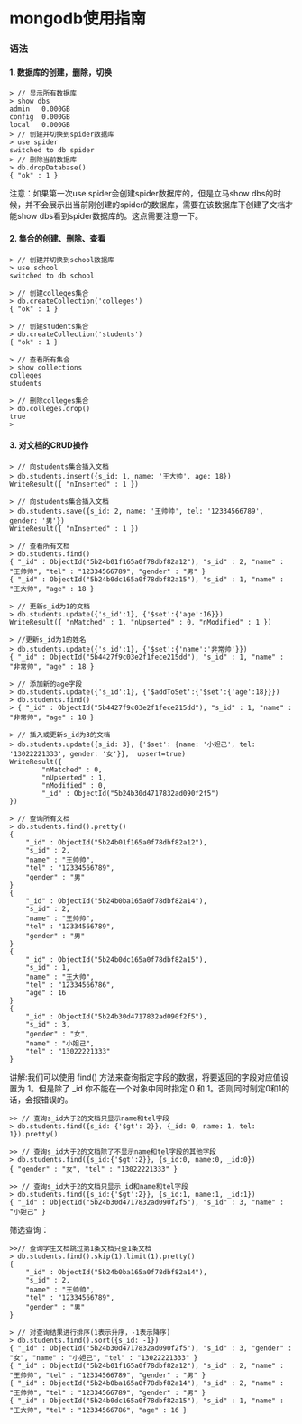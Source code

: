 
# mongodb使用指南


### 语法

#### 1. 数据库的创建，删除，切换

	> // 显示所有数据库
	> show dbs
	admin   0.000GB
	config  0.000GB
	local   0.000GB
	> // 创建并切换到spider数据库
	> use spider
	switched to db spider
	> // 删除当前数据库
	> db.dropDatabase()
	{ "ok" : 1 }

注意：如果第一次use spider会创建spider数据库的，但是立马show dbs的时候，并不会展示出当前刚创建的spider的数据库，需要在该数据库下创建了文档才能show dbs看到spider数据库的。这点需要注意一下。

#### 2. 集合的创建、删除、查看

	> // 创建并切换到school数据库
	> use school
	switched to db school
	
	> // 创建colleges集合
	> db.createCollection('colleges')
	{ "ok" : 1 }
	
	> // 创建students集合
	> db.createCollection('students')
	{ "ok" : 1 }
	
	> // 查看所有集合
	> show collections
	colleges
	students
	
	> // 删除colleges集合
	> db.colleges.drop()
	true
	> 

#### 3. 对文档的CRUD操作

	> // 向students集合插入文档
	> db.students.insert({s_id: 1, name: '王大帅', age: 18})
	WriteResult({ "nInserted" : 1 })
	
	> // 向students集合插入文档
	> db.students.save({s_id: 2, name: '王帅帅', tel: '12334566789', gender: '男'})
	WriteResult({ "nInserted" : 1 })
	
	> // 查看所有文档
	> db.students.find()
	{ "_id" : ObjectId("5b24b01f165a0f78dbf82a12"), "s_id" : 2, "name" : "王帅帅", "tel" : "12334566789", "gender" : "男" }
	{ "_id" : ObjectId("5b24b0dc165a0f78dbf82a15"), "s_id" : 1, "name" : "王大帅", "age" : 18 }
	
	> // 更新s_id为1的文档
	> db.students.update({'s_id':1}, {'$set':{'age':16}})
	WriteResult({ "nMatched" : 1, "nUpserted" : 0, "nModified" : 1 })
	
	> //更新s_id为1的姓名
	> db.students.update({'s_id':1}, {'$set':{'name':'非常帅'}})
	{ "_id" : ObjectId("5b4427f9c03e2f1fece215dd"), "s_id" : 1, "name" : "非常帅", "age" : 18 }
	
	> // 添加新的age字段
	> db.students.update({'s_id':1}, {'$addToSet':{'$set':{'age':18}}})
	> db.students.find()
	> { "_id" : ObjectId("5b4427f9c03e2f1fece215dd"), "s_id" : 1, "name" : "非常帅", "age" : 18 }
	
	> // 插入或更新s_id为3的文档
	> db.students.update({s_id: 3}, {'$set': {name: '小妲己', tel: '13022221333', gender: '女'}},  upsert=true)
	WriteResult({
	        "nMatched" : 0,
	        "nUpserted" : 1,
	        "nModified" : 0,
	        "_id" : ObjectId("5b24b30d4717832ad090f2f5")
	})
	
	> // 查询所有文档
	> db.students.find().pretty()
	{
		"_id" : ObjectId("5b24b01f165a0f78dbf82a12"),
		"s_id" : 2,
		"name" : "王帅帅",
		"tel" : "12334566789",
		"gender" : "男"
	}
	{
		"_id" : ObjectId("5b24b0ba165a0f78dbf82a14"),
		"s_id" : 2,
		"name" : "王帅帅",
		"tel" : "12334566789",
		"gender" : "男"
	}
	{
		"_id" : ObjectId("5b24b0dc165a0f78dbf82a15"),
		"s_id" : 1,
		"name" : "王大帅",
		"tel" : "12334566786",
		"age" : 16
	}
	{
		"_id" : ObjectId("5b24b30d4717832ad090f2f5"),
		"s_id" : 3,
		"gender" : "女",
		"name" : "小妲己",
		"tel" : "13022221333"
	}

讲解:我们可以使用 find() 方法来查询指定字段的数据，将要返回的字段对应值设置为 1。但是除了 _id 你不能在一个对象中同时指定 0 和 1。否则同时制定0和1的话，会报错误的。
	
	>> // 查询s_id大于2的文档只显示name和tel字段
	> db.students.find({s_id: {'$gt': 2}}, {_id: 0, name: 1, tel: 1}).pretty()
	
	>> // 查询s_id大于2的文档除了不显示name和tel字段的其他字段
	> db.students.find({s_id:{'$gt':2}}, {s_id:0, name:0, _id:0})
	{ "gender" : "女", "tel" : "13022221333" }
	
	>> // 查询s_id大于2的文档只显示_id和name和tel字段
	> db.students.find({s_id:{'$gt':2}}, {s_id:1, name:1, _id:1})
	{ "_id" : ObjectId("5b24b30d4717832ad090f2f5"), "s_id" : 3, "name" : "小妲己" }

筛选查询：

	>>// 查询学生文档跳过第1条文档只查1条文档
	> db.students.find().skip(1).limit(1).pretty()
	{
		"_id" : ObjectId("5b24b0ba165a0f78dbf82a14"),
		"s_id" : 2,
		"name" : "王帅帅",
		"tel" : "12334566789",
		"gender" : "男"
	}

	> // 对查询结果进行排序(1表示升序，-1表示降序)
	> db.students.find().sort({s_id: -1})
	{ "_id" : ObjectId("5b24b30d4717832ad090f2f5"), "s_id" : 3, "gender" : "女", "name" : "小妲己", "tel" : "13022221333" }
	{ "_id" : ObjectId("5b24b01f165a0f78dbf82a12"), "s_id" : 2, "name" : "王帅帅", "tel" : "12334566789", "gender" : "男" }
	{ "_id" : ObjectId("5b24b0ba165a0f78dbf82a14"), "s_id" : 2, "name" : "王帅帅", "tel" : "12334566789", "gender" : "男" }
	{ "_id" : ObjectId("5b24b0dc165a0f78dbf82a15"), "s_id" : 1, "name" : "王大帅", "tel" : "12334566786", "age" : 16 }
